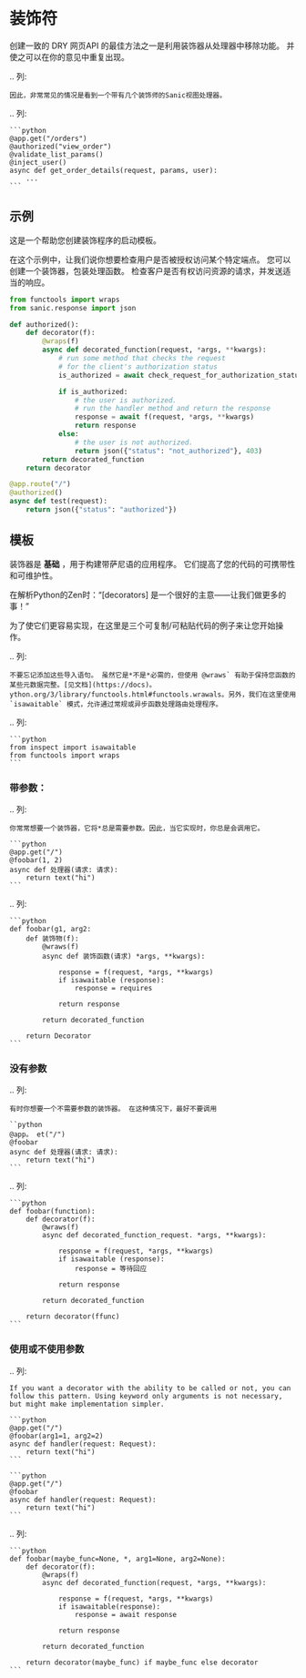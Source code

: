 # 装饰符

创建一致的 DRY 网页API 的最佳方法之一是利用装饰器从处理器中移除功能。 并使之可以在你的意见中重复出现。

.. 列:

```
因此，非常常见的情况是看到一个带有几个装饰师的Sanic视图处理器。
```

.. 列:

````
```python
@app.get("/orders")
@authorized("view_order")
@validate_list_params()
@inject_user()
async def get_order_details(request, params, user):
    ...
```
````

## 示例

这是一个帮助您创建装饰程序的启动模板。

在这个示例中，让我们说你想要检查用户是否被授权访问某个特定端点。 您可以创建一个装饰器，包装处理函数。 检查客户是否有权访问资源的请求，并发送适当的响应。

```python
from functools import wraps
from sanic.response import json

def authorized():
    def decorator(f):
        @wraps(f)
        async def decorated_function(request, *args, **kwargs):
            # run some method that checks the request
            # for the client's authorization status
            is_authorized = await check_request_for_authorization_status(request)

            if is_authorized:
                # the user is authorized.
                # run the handler method and return the response
                response = await f(request, *args, **kwargs)
                return response
            else:
                # the user is not authorized.
                return json({"status": "not_authorized"}, 403)
        return decorated_function
    return decorator

@app.route("/")
@authorized()
async def test(request):
    return json({"status": "authorized"})
```

## 模板

装饰器是 **基础** ，用于构建带萨尼语的应用程序。 它们提高了您的代码的可携带性和可维护性。

在解析Python的Zen时：“[decorators] 是一个很好的主意——让我们做更多的事！”

为了使它们更容易实现，在这里是三个可复制/可粘贴代码的例子来让您开始操作。

.. 列:

```
不要忘记添加这些导入语句。 虽然它是*不是*必需的，但使用 @wraws` 有助于保持您函数的某些元数据完整。[见文档](https://docs)。 ython.org/3/library/functools.html#functools.wrawals。另外，我们在这里使用 `isawaitable` 模式，允许通过常规或异步函数处理路由处理程序。
```

.. 列:

````
```python
from inspect import isawaitable
from functools import wraps
```
````

### 带参数：

.. 列:

````
你常常想要一个装饰器，它将*总是需要参数。因此，当它实现时，你总是会调用它。

```python
@app.get("/")
@foobar(1, 2)
async def 处理器(请求: 请求):
    return text("hi")
```
````

.. 列:

````
```python
def foobar(g1, arg2:
    def 装饰物(f):
        @wraws(f)
        async def 装饰函数(请求) *args, **kwargs):

            response = f(request, *args, **kwargs)
            if isawaitable (response):
                response = requires

            return response

        return decorated_function

    return Decorator
```
````

### 没有参数

.. 列:

````
有时你想要一个不需要参数的装饰器。 在这种情况下，最好不要调用

``python
@app。 et("/")
@foobar
async def 处理器(请求: 请求):
    return text("hi")
```
````

.. 列:

````
```python
def foobar(function):
    def decorator(f):
        @wraws(f)
        async def decorated_function_request. *args, **kwargs):

            response = f(request, *args, **kwargs)
            if isawaitable (response):
                response = 等待回应

            return response

        return decorated_function

    return decorator(ffunc)
```
````

### 使用或不使用参数

.. 列:

````
If you want a decorator with the ability to be called or not, you can follow this pattern. Using keyword only arguments is not necessary, but might make implementation simpler.

```python
@app.get("/")
@foobar(arg1=1, arg2=2)
async def handler(request: Request):
    return text("hi")
```

```python
@app.get("/")
@foobar
async def handler(request: Request):
    return text("hi")
```
````

.. 列:

````
```python
def foobar(maybe_func=None, *, arg1=None, arg2=None):
    def decorator(f):
        @wraps(f)
        async def decorated_function(request, *args, **kwargs):

            response = f(request, *args, **kwargs)
            if isawaitable(response):
                response = await response

            return response

        return decorated_function

    return decorator(maybe_func) if maybe_func else decorator
```
````

